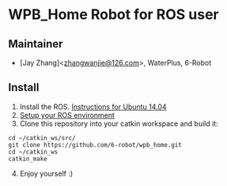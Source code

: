 # WPB_Home Robot for ROS user

## Maintainer

- [Jay Zhang]<<zhangwanjie@126.com>>, WaterPlus, 6-Robot

## Install

1. Install the ROS. [Instructions for Ubuntu 14.04](http://wiki.ros.org/indigo/Installation/Ubuntu)
2. [Setup your ROS environment](http://wiki.ros.org/ROS/Tutorials/InstallingandConfiguringROSEnvironment)
3. Clone this repository into your catkin workspace and build it:

```
cd ~/catkin_ws/src/
git clone https://github.com/6-robot/wpb_home.git
cd ~/catkin_ws
catkin_make
```

4. Enjoy yourself :)
